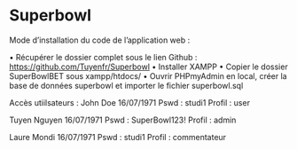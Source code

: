 # Superbowl

Mode d’installation du code de l’application web :

•	Récupérer le dossier complet sous le lien Github : https://github.com/Tuyenfr/Superbowl
•	Installer XAMPP
•	Copier le dossier SuperBowlBET sous xampp/htdocs/
•	Ouvrir PHPmyAdmin en local, créer la base de données superbowl et importer le fichier superbowl.sql

Accès utiilsateurs :
John Doe 
16/07/1971
Pswd : studi1
Profil : user

Tuyen Nguyen 
16/07/1971 
Pswd : SuperBowl123!
Profil : admin

Laure Mondi
16/07/1971
Pswd : studi1
Profil : commentateur
